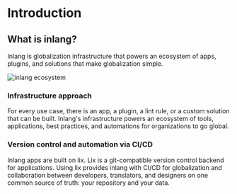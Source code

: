 # Introduction

<doc-links>
    <doc-link title="Guides are in the Marketplace" icon="material-symbols:add-business-outline-rounded" href="/" description="These docs guide you on how to build on top of inlang. You find guides in the marketplace"></doc-link>
</doc-links>

## What is inlang?

Inlang is globalization infrastructure that powers an ecosystem of apps, plugins, and solutions that make globalization simple.

![inlang ecosystem](https://cdn.jsdelivr.net/gh/inlang/monorepo/inlang/documentation/assets/ecosystem.jpg)

### Infrastructure approach

For every use case, there is an app, a plugin, a lint rule, or a custom solution that can be built. Inlang's infrastructure powers an ecosystem of tools, applications, best practices, and automations for organizations to go global.

<doc-figure src="https://cdn.jsdelivr.net/gh/inlang/monorepo/inlang/documentation/assets/project.jpg" alt="one config file to power all infrastructure tools" caption="Sketch about the concept of one configuration file that powers all tools, automation, and applications for globalization that developers build on top of."></doc-figure>

### Version control and automation via CI/CD

Inlang apps are built on lix. Lix is a git-compatible version control backend for applications. Using lix provides inlang with CI/CD for globalization and collaboration between developers, translators, and designers on one common source of truth: your repository and your data.

<doc-figure src="https://github.com/inlang/monorepo/assets/58360188/917cc987-669d-4203-a2ed-8184087fd070" alt="lix-based globalization infrastructure" caption="Lix repositories act as building blocks for tools, applications like the editor, and automation via CI/CD."></doc-figure>

<doc-links>
    <doc-link title="Getting started" icon="material-symbols:fast-forward-outline-rounded" href="/" description="Create a new project."></doc-link>
    <doc-link title="Marketplace" icon="material-symbols:add-business-outline-rounded" href="/" description="Find apps, plugins, and lint rules."></doc-link>
</doc-links>
